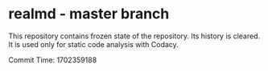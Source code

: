 # realmd - master branch

This repository contains frozen state of the repository.
Its history is cleared. It is used only for static code
analysis with Codacy.

Commit Time: 1702359188